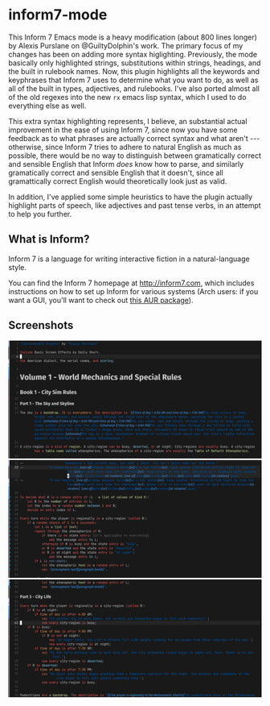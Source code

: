 # inform7-mode

This Inform 7 Emacs mode is a heavy modification (about 800 lines longer) by
Alexis Purslane on @GuiltyDolphin's work. The primary focus of my changes has
been on adding more syntax higlighting. Previously, the mode basically only
highlighted strings, substitutions within strings, headings, and the built in
rulebook names. Now, this plugin highlights all the keywords and keyphrases that
Inform 7 uses to determine what you want to do, as well as all of the built in
types, adjectives, and rulebooks. I've also ported almost all of the old regexes
into the new `rx` emacs lisp syntax, which I used to do everything else as well.

This extra syntax highlighting represents, I believe, an substantial actual
improvement in the ease of using Inform 7, since now you have some feedback as
to what phrases are actually correct syntax and what aren't --- otherwise, since
Inform 7 tries to adhere to natural English as much as possible, there would be
no way to distinguish between gramatically correct and sensible English that
Inform *does* know how to parse, and similarly gramatically correct and sensible
English that it doesn't, since all gramattically correct English would
theoretically look just as valid.

In addition, I've applied some simple heuristics to have the plugin actually
highlight parts of speech, like adjectives and past tense verbs, in an attempt
to help you further.

## What is Inform?

Inform 7 is a language for writing interactive fiction in a
natural-language style.

You can find the Inform 7 homepage at http://inform7.com, which includes
instructions on how to set up Inform for various systems (Arch users: if you
want a GUI, you'll want to check out [this AUR
package](https://aur.archlinux.org/packages/gnome-inform7/)).

## Screenshots

![](./screenshot1.png)
![](./screenshot2.png)
![](./screenshot3.png)